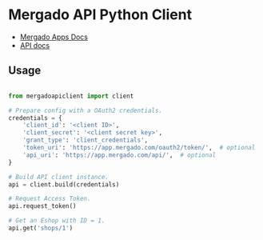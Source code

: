# Mergado API Python Client

- [Mergado Apps Docs](http://mergado.github.io/docs/)
- [API docs](http://docs.mergado.apiary.io/)

## Usage

```python

from mergadoapiclient import client

# Prepare config with a OAuth2 credentials.
credentials = {
    'client_id': '<client ID>',
    'client_secret': '<client secret key>',
    'grant_type': 'client_credentials',
    'token_uri': 'https://app.mergado.com/oauth2/token/',  # optional
    'api_uri': 'https://app.mergado.com/api/',  # optional
}

# Build API client instance.
api = client.build(credentials)

# Request Access Token.
api.request_token()

# Get an Eshop with ID = 1.
api.get('shops/1')
```
